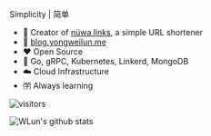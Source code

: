 Simplicity | 简单
- 🔗 Creator of [nüwa links](https://nuwa.icu/97a9ac), a simple URL shortener
- 📒 [blog.yongweilun.me](https://blog.yongweilun.me)
- ❤️ Open Source
- 💪 Go, gRPC, Kubernetes, Linkerd, MongoDB
- ☁️ Cloud Infrastructure
- ㈻ Always learning

![visitors](https://visitor-badge.glitch.me/badge?page_id=WLun001.visitor-badge)

![WLun's github stats](https://github-readme-stats.vercel.app/api?username=WLun001&show_icons=true&theme=vue)
